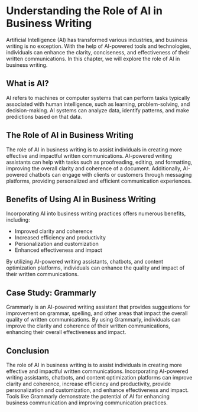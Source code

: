 Understanding the Role of AI in Business Writing
====================================================================================================

Artificial Intelligence (AI) has transformed various industries, and business writing is no exception. With the help of AI-powered tools and technologies, individuals can enhance the clarity, conciseness, and effectiveness of their written communications. In this chapter, we will explore the role of AI in business writing.

What is AI?
-----------

AI refers to machines or computer systems that can perform tasks typically associated with human intelligence, such as learning, problem-solving, and decision-making. AI systems can analyze data, identify patterns, and make predictions based on that data.

The Role of AI in Business Writing
----------------------------------

The role of AI in business writing is to assist individuals in creating more effective and impactful written communications. AI-powered writing assistants can help with tasks such as proofreading, editing, and formatting, improving the overall clarity and coherence of a document. Additionally, AI-powered chatbots can engage with clients or customers through messaging platforms, providing personalized and efficient communication experiences.

Benefits of Using AI in Business Writing
----------------------------------------

Incorporating AI into business writing practices offers numerous benefits, including:

* Improved clarity and coherence
* Increased efficiency and productivity
* Personalization and customization
* Enhanced effectiveness and impact

By utilizing AI-powered writing assistants, chatbots, and content optimization platforms, individuals can enhance the quality and impact of their written communications.

Case Study: Grammarly
---------------------

Grammarly is an AI-powered writing assistant that provides suggestions for improvement on grammar, spelling, and other areas that impact the overall quality of written communications. By using Grammarly, individuals can improve the clarity and coherence of their written communications, enhancing their overall effectiveness and impact.

Conclusion
----------

The role of AI in business writing is to assist individuals in creating more effective and impactful written communications. Incorporating AI-powered writing assistants, chatbots, and content optimization platforms can improve clarity and coherence, increase efficiency and productivity, provide personalization and customization, and enhance effectiveness and impact. Tools like Grammarly demonstrate the potential of AI for enhancing business communication and improving communication practices.
